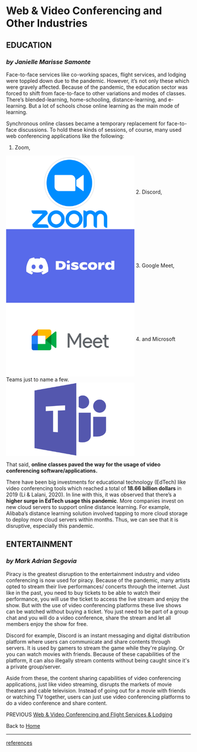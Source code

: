 # Web & Video Conferencing and Other Industries

## EDUCATION
### *by Janielle Marisse Samonte*

Face-to-face services like co-working spaces, flight services, and lodging were toppled down due to the pandemic. However, it’s not only these which were gravely affected. Because of the pandemic, the education sector was forced to shift from face-to-face to other variations and modes of classes. There’s blended-learning, home-schooling, distance-learning, and e-learning. But a lot of schools chose online learning as the main mode of learning.

Synchronous online classes became a temporary replacement for face-to-face discussions. To hold these kinds of sessions, of course, many used web conferencing applications like the following: 

1. Zoom, 
<img src = "https://github.com/JaSamonte/MMS142-GROUPK-2021/blob/main/docs/images/Zoom-Logo.png" align = "center" alt = "Zoom Logo" width = "350" height = "200">
2. Discord, 
<img src = "https://github.com/JaSamonte/MMS142-GROUPK-2021/blob/main/docs/images/Discord.jpg" align = "center" alt = "Discord Logo" width = "350" height = "200">
3. Google Meet,  
<img src = "https://github.com/JaSamonte/MMS142-GROUPK-2021/blob/main/docs/images/GoogleMeet.png" align = "center" alt = "Google Meet Logo" width = "350" height = "200">
4. and Microsoft Teams just to name a few. 
<img src = "https://github.com/JaSamonte/MMS142-GROUPK-2021/blob/main/docs/images/MicroTeams.png" align = "center" alt = "MicroTeams Logo" width = "350" height = "200">

That said, **online classes paved the way for the usage of video conferencing software/applications.** 

There have been big investments for educational technology (EdTech) like video conferencing tools which reached a total of **18.66 billion dollars** in 2019 (Li & Lalani, 2020). In line with this, it was observed that there’s a **higher surge in EdTech usage this pandemic**. More companies invest on new cloud servers to support online distance learning. For example, Alibaba’s distance learning solution involved tapping to more cloud storage to deploy more cloud servers within months. Thus, we can see that it is disruptive, especially this pandemic.

## ENTERTAINMENT
### *by Mark Adrian Segovia*
Piracy is the greatest disruption to the entertainment industry and video conferencing is now used for piracy. Because of the pandemic, many artists opted  to stream their live performances/ concerts through the internet. Just like in the past, you need to buy tickets to be able to watch their performance, you will use the ticket to access the live stream and enjoy the show. But with the use of video conferencing platforms these live shows can be watched without buying a ticket. You just need to be part of a group chat and you will do a video conference, share the stream and let all members enjoy the show for free. 

Discord for example, Discord is an instant messaging and digital distribution platform where users can communicate and share contents through servers. It is used by gamers to stream the game while they're playing. Or you can watch movies with friends. Because of these capabilities of the platform, it can also illegally stream contents without being caught since it's a private group/server. 

Aside from these, the content sharing capabilities of video conferencing applications, just like video streaming, disrupts the markets of movie theaters and cable television. Instead of going out for a movie with friends or watching TV together, users can just use video conferencing platforms to do a video conference and share content.


PREVIOUS [Web & Video Conferencing and Flight Services & Lodging](fourth.md)                                  

Back to [Home](index.md)

---

[references](references.md)
